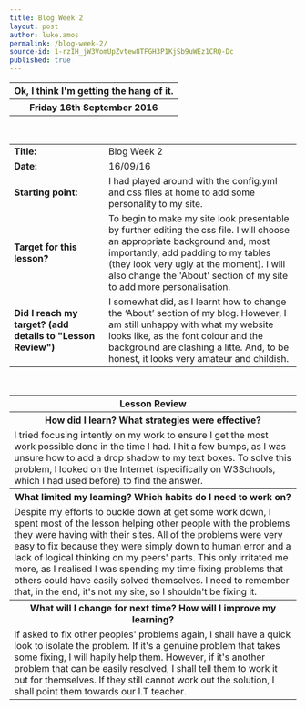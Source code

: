 ```yaml
---
title: Blog Week 2
layout: post
author: luke.amos
permalink: /blog-week-2/
source-id: 1-rzIH_jW3VomUpZvtew8TFGH3P1KjSb9uWEz1CRQ-Dc
published: true
---
```


<table class="title1">
<tr>
<th ><strong>Ok, I think I'm getting the hang of it.</strong></th>
</tr>
<tr>
<th><strong>Friday 16th September 2016</strong></th>
</tr>
</table>
<br />

<table>
  <tr>
    <td style="width: 150px;"><strong>Title:</strong></td>
    <td>Blog Week 2</td>
  </tr>
  <tr>
    <td style="width: 150px;"><strong>Date:</strong></td>
    <td>16/09/16</td>
  </tr>
  <tr>
    <td style="width: 150px;"><strong>Starting point:</strong></td>
    <td>I had played around with the config.yml and css files at home to add some personality to my site.</td>
  </tr>
  <tr>
    <td style="width: 150px;"><strong>Target for this lesson?</strong></td>
    <td>To begin to make my site look presentable by further editing the css file. I will choose an appropriate background and, most importantly, add padding to my tables (they look very ugly at the moment). I will also change the 'About' section of my site to add more personalisation.</td>
  </tr>
  <tr>
    <td style="width: 150px;"><strong>Did I reach my target? 
(add details to "Lesson Review")</strong></td>
    <td>I somewhat did, as I learnt how to change the ‘About’ section of my blog. However, I am still unhappy with what my website looks like, as the font colour and the background are clashing a litte. And, to be honest, it looks very amateur and childish.</td>
  </tr>
</table>
<br />

<table>
  <tr>
    <th><strong>Lesson Review</strong></th>
  </tr>
  <tr>
    <th><strong>How did I learn? What strategies were effective? </strong></th>
  </tr>
  <tr>
    <td>I tried focusing intently on my work to ensure I get the most work possible done in the time I had. I hit a few bumps, as I was unsure how to add a drop shadow to my text boxes. To solve this problem, I looked on the Internet (specifically on W3Schools, which I had used before) to find the answer.</td>
  </tr>
  <tr>
    <th><strong>What limited my learning? Which habits do I need to work on? </strong></th>
  </tr>
  <tr>
    <td>Despite my efforts to buckle down at get some work down, I spent most of the lesson helping other people with the problems they were having with their sites. All of the problems were very easy to fix because they were simply down to human error and a lack of logical thinking on my peers' parts. This only irritated me more, as I realised I was spending my time fixing problems that others could have easily solved themselves. I need to remember that, in the end, it's not my site, so I shouldn't be fixing it.</td>
  </tr>
  <tr>
    <th><strong>What will I change for next time? How will I improve my learning?</strong></th>
  </tr>
  <tr>
    <td>If asked to fix other peoples' problems again, I shall have a quick look to isolate the problem. If it's a genuine problem that takes some fixing, I will hapily help them. However, if it's another problem that can be easily resolved, I shall tell them to work it out for themselves. If they still cannot work out the solution, I shall point them towards our I.T teacher.</td>
  </tr>
</table>
<br />


